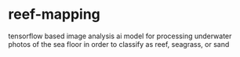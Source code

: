 # reef-mapping

tensorflow based image analysis ai model for processing underwater photos of the sea floor in order to classify as reef, seagrass, or sand
